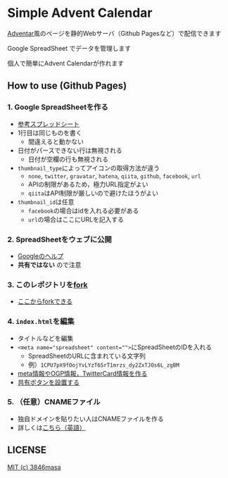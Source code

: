 # Simple Advent Calendar
[Adventar](http://www.adventar.org)風のページを静的Webサーバ（Github Pagesなど）で配信できます

Google SpreadSheet でデータを管理します

個人で簡単にAdvent Calendarが作れます

## How to use (Github Pages)

### 1. Google SpreadSheetを作る
- [参考スプレッドシート](https://docs.google.com/spreadsheets/d/1CPU7pX9fOojYvLYzT6SrT1mrzs_dy2ZxTJOs6L_zgBM/edit?usp=sharing)
- 1行目は同じものを書く
  - 間違えると動かない
- 日付がパースできない行は無視される
  - 日付が空欄の行も無視される
- ``thumbnail_type``によってアイコンの取得方法が違う
  - ``none``, ``twitter``, ``gravatar``, ``hatena``, ``qiita``, ``github``, ``facebook``, ``url``
  - APIの制限があるため，極力URL指定がよい
  - ``qiita``はAPI制限が厳しいので避けたほうがよい
- ``thumbnail_id``は任意
  - ``facebook``の場合はidを入れる必要がある
  - ``url``の場合はここにURLを記入する

### 2. SpreadSheetをウェブに公開
- [Googleのヘルプ](https://support.google.com/docs/answer/37579?hl=ja&ref_topic=2818999)
- **共有ではない** ので注意

### 3. このレポジトリを[fork](https://github.com/3846masa/simpleAdventCalendar/fork)
- [ここからforkできる](https://github.com/3846masa/simpleAdventCalendar/fork)

### 4. ``index.html``を編集
- タイトルなどを編集
- ``<meta name="spreadsheet" content="">``にSpreadSheetのIDを入れる
  - SpreadSheetのURLに含まれている文字列
  - 例）``1CPU7pX9fOojYvLYzT6SrT1mrzs_dy2ZxTJOs6L_zgBM``
- [meta情報やOGP情報，TwitterCard情報を作る](http://webcodetools.com/)
- [共有ボタンを設置する](http://www.ninja.co.jp/omatome/)

### 5. （任意）CNAMEファイル
- 独自ドメインを貼りたい人はCNAMEファイルを作る
- 詳しくは[こちら（英語）](https://help.github.com/articles/setting-up-a-custom-domain-with-github-pages/)

## LICENSE
[MIT (c) 3846masa](http://3846masa.mit-license.org/2015)
